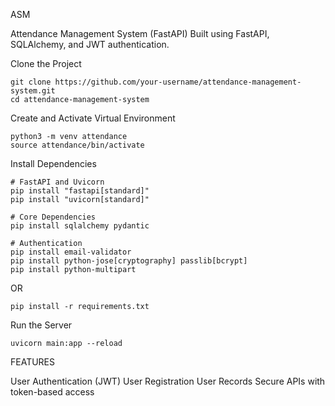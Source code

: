 ASM

Attendance Management System (FastAPI)
Built using FastAPI, SQLAlchemy, and JWT authentication.

Clone the Project
```
git clone https://github.com/your-username/attendance-management-system.git
cd attendance-management-system
```

Create and Activate Virtual Environment
```
python3 -m venv attendance
source attendance/bin/activate
```

Install Dependencies
```
# FastAPI and Uvicorn
pip install "fastapi[standard]"
pip install "uvicorn[standard]"

# Core Dependencies
pip install sqlalchemy pydantic

# Authentication
pip install email-validator
pip install python-jose[cryptography] passlib[bcrypt]
pip install python-multipart
```
OR
```
pip install -r requirements.txt
```

Run the Server
```
uvicorn main:app --reload
```


FEATURES

User Authentication (JWT)
User Registration
User Records
Secure APIs with token-based access

